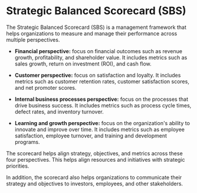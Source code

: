 # Strategic Balanced Scorecard (SBS)

The Strategic Balanced Scorecard (SBS) is a management framework that helps organizations to measure and manage their performance across multiple perspectives.

* **Financial perspective:** focus on financial outcomes such as revenue growth, profitability, and shareholder value. It includes metrics such as sales growth, return on investment (ROI), and cash flow.

* **Customer perspective:** focus on satisfaction and loyalty. It includes metrics such as customer retention rates, customer satisfaction scores, and net promoter scores.

* **Internal business processes perspective:** focus on the processes that drive business success. It includes metrics such as process cycle times, defect rates, and inventory turnover.

* **Learning and growth perspective:** focus on the organization's ability to innovate and improve over time. It includes metrics such as employee satisfaction, employee turnover, and training and development programs.

The scorecard helps align strategy, objectives, and metrics across these four perspectives. This helps align resources and initiatives with strategic priorities.

In addition, the scorecard also helps organizations to communicate their strategy and objectives to investors, employees, and other stakeholders.
